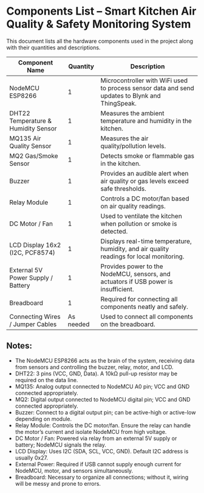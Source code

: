 # Components List – Smart Kitchen Air Quality & Safety Monitoring System

This document lists all the hardware components used in the project along with their quantities and descriptions.

| Component Name                      | Quantity  | Description                                                                                     |
| ----------------------------------- | --------- | ----------------------------------------------------------------------------------------------- |
| NodeMCU ESP8266                     | 1         | Microcontroller with WiFi used to process sensor data and send updates to Blynk and ThingSpeak. |
| DHT22 Temperature & Humidity Sensor | 1         | Measures the ambient temperature and humidity in the kitchen.                                   |
| MQ135 Air Quality Sensor            | 1         | Measures the air quality/pollution levels.                                                      |
| MQ2 Gas/Smoke Sensor                | 1         | Detects smoke or flammable gas in the kitchen.                                                  |
| Buzzer                              | 1         | Provides an audible alert when air quality or gas levels exceed safe thresholds.                |
| Relay Module                        | 1         | Controls a DC motor/fan based on air quality readings.                                          |
| DC Motor / Fan                      | 1         | Used to ventilate the kitchen when pollution or smoke is detected.                              |
| LCD Display 16x2 (I2C, PCF8574)     | 1         | Displays real-time temperature, humidity, and air quality readings for local monitoring.        |
| External 5V Power Supply / Battery  | 1         | Provides power to the NodeMCU, sensors, and actuators if USB power is insufficient.             |
| Breadboard                          | 1         | Required for connecting all components neatly and safely.                                       |
| Connecting Wires / Jumper Cables    | As needed | Used to connect all components on the breadboard.                                               |

## Notes:

* The NodeMCU ESP8266 acts as the brain of the system, receiving data from sensors and controlling the buzzer, relay, motor, and LCD.
* DHT22: 3 pins (VCC, GND, Data). A 10kΩ pull-up resistor may be required on the data line.
* MQ135: Analog output connected to NodeMCU A0 pin; VCC and GND connected appropriately.
* MQ2: Digital output connected to NodeMCU digital pin; VCC and GND connected appropriately.
* Buzzer: Connect to a digital output pin; can be active-high or active-low depending on module.
* Relay Module: Controls the DC motor/fan. Ensure the relay can handle the motor’s current and isolate NodeMCU from high voltage.
* DC Motor / Fan: Powered via relay from an external 5V supply or battery; NodeMCU signals the relay.
* LCD Display: Uses I2C (SDA, SCL, VCC, GND). Default I2C address is usually 0x27.
* External Power: Required if USB cannot supply enough current for NodeMCU, motor, and sensors simultaneously.
* Breadboard: Necessary to organize all connections; without it, wiring will be messy and prone to errors.

